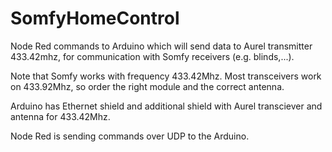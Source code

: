# SomfyHomeControl
Node Red commands to Arduino which will send data to Aurel transmitter 433.42mhz, for communication with Somfy receivers (e.g. blinds,...).

Note that Somfy works with frequency 433.42Mhz.  Most transceivers work on 433.92Mhz, so order the right module and the correct antenna.

Arduino has Ethernet shield and additional shield with Aurel transciever and antenna for 433.42Mhz.

Node Red is sending commands over UDP to the Arduino.
